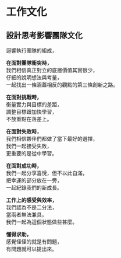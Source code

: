 # 工作文化

## 設計思考影響團隊文化

迴響執行團隊的組成，





**在面對團隊衝突時，**  
我們相信真正對立的底層價值其實很少，  
仔細的說明想法與考量，  
一起找出一條涵蓋相反的觀點的第三條創新之路。

**在面對挑戰時，**  
衡量實力與目標的差距，  
調整目標跟加快學習，  
不放重點在落差上。

**在面對失敗時，**  
我們相信夥伴們都做了當下最好的選擇，  
我們一起接受失敗，  
更重要的是從中學習。

**在面對成功時，**  
我們一起分享喜悅，但不以此自滿，  
把幸運的部分放在一旁，  
一起紀錄我們的新成長。

**工作上的感受與效率，**  
我們認為不是二分法，  
當兩者無法兼具，  
我們一起為這個狀態做些甚麼。

**懂得求助，**  
感覺怪怪的就是有問題，  
有問題就可以提出來。  


